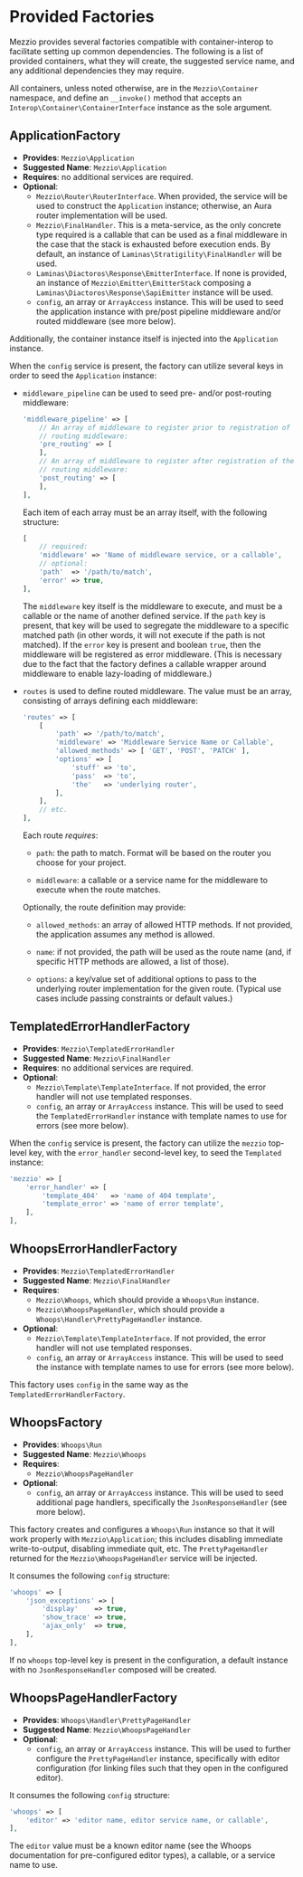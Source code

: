 # Provided Factories

Mezzio provides several factories compatible with container-interop to
facilitate setting up common dependencies. The following is a list of provided
containers, what they will create, the suggested service name, and any
additional dependencies they may require.

All containers, unless noted otherwise, are in the `Mezzio\Container`
namespace, and define an `__invoke()` method that accepts an
`Interop\Container\ContainerInterface` instance as the sole argument.

## ApplicationFactory

- **Provides**: `Mezzio\Application`
- **Suggested Name**: `Mezzio\Application`
- **Requires**: no additional services are required.
- **Optional**:
  - `Mezzio\Router\RouterInterface`. When provided, the service will
    be used to construct the `Application` instance; otherwise, an Aura router
    implementation will be used.
  - `Mezzio\FinalHandler`. This is a meta-service, as the only concrete
    type required is a callable that can be used as a final middleware in the
    case that the stack is exhausted before execution ends. By default, an
    instance of `Laminas\Stratigility\FinalHandler` will be used.
  - `Laminas\Diactoros\Response\EmitterInterface`. If none is provided, an instance
    of `Mezzio\Emitter\EmitterStack` composing a
    `Laminas\Diactoros\Response\SapiEmitter` instance will be used.
  - `config`, an array or `ArrayAccess` instance. This will be used to seed the
    application instance with pre/post pipeline middleware and/or routed
    middleware (see more below).

Additionally, the container instance itself is injected into the `Application`
instance.

When the `config` service is present, the factory can utilize several keys in
order to seed the `Application` instance:

- `middleware_pipeline` can be used to seed pre- and/or post-routing middleware:

  ```php
  'middleware_pipeline' => [
      // An array of middleware to register prior to registration of the
      // routing middleware:
      'pre_routing' => [
      ],
      // An array of middleware to register after registration of the
      // routing middleware:
      'post_routing' => [
      ],
  ],
  ```

  Each item of each array must be an array itself, with the following structure:

  ```php
  [
      // required:
      'middleware' => 'Name of middleware service, or a callable',
      // optional:
      'path'  => '/path/to/match',
      'error' => true,
  ],
  ```

  The `middleware` key itself is the middleware to execute, and must be a
  callable or the name of another defined service. If the `path` key is present,
  that key will be used to segregate the middleware to a specific matched path
  (in other words, it will not execute if the path is not matched). If the
  `error` key is present and boolean `true`, then the middleware will be
  registered as error middleware. (This is necessary due to the fact that the
  factory defines a callable wrapper around middleware to enable lazy-loading of
  middleware.)

- `routes` is used to define routed middleware. The value must be an array,
  consisting of arrays defining each middleware:

  ```php
  'routes' => [
      [
          'path' => '/path/to/match',
          'middleware' => 'Middleware Service Name or Callable',
          'allowed_methods' => [ 'GET', 'POST', 'PATCH' ],
          'options' => [
              'stuff' => 'to',
              'pass'  => 'to',
              'the'   => 'underlying router',
          ],
      ],
      // etc.
  ],
  ```

  Each route *requires*:

  - `path`: the path to match. Format will be based on the router you choose for
    your project.

  - `middleware`: a callable or a service name for the middleware to execute
    when the route matches.

  Optionally, the route definition may provide:

  - `allowed_methods`: an array of allowed HTTP methods. If not provided, the
    application assumes any method is allowed.

  - `name`: if not provided, the path will be used as the route name (and, if
    specific HTTP methods are allowed, a list of those).

  - `options`: a key/value set of additional options to pass to the underlying
    router implementation for the given route. (Typical use cases include
    passing constraints or default values.)

## TemplatedErrorHandlerFactory

- **Provides**: `Mezzio\TemplatedErrorHandler`
- **Suggested Name**: `Mezzio\FinalHandler`
- **Requires**: no additional services are required.
- **Optional**:
  - `Mezzio\Template\TemplateInterface`. If not provided, the error
    handler will not use templated responses.
  - `config`, an array or `ArrayAccess` instance. This will be used to seed the
    `TemplatedErrorHandler` instance with template names to use for errors (see
    more below).

When the `config` service is present, the factory can utilize the
`mezzio` top-level key, with the `error_handler` second-level key, to
seed the `Templated` instance:

```php
'mezzio' => [
    'error_handler' => [
        'template_404'   => 'name of 404 template',
        'template_error' => 'name of error template',
    ],
],
```

## WhoopsErrorHandlerFactory

- **Provides**: `Mezzio\TemplatedErrorHandler`
- **Suggested Name**: `Mezzio\FinalHandler`
- **Requires**:
  - `Mezzio\Whoops`, which should provide a `Whoops\Run` instance.
  - `Mezzio\WhoopsPageHandler`, which should provide a
    `Whoops\Handler\PrettyPageHandler` instance.
- **Optional**:
  - `Mezzio\Template\TemplateInterface`. If not provided, the error
    handler will not use templated responses.
  - `config`, an array or `ArrayAccess` instance. This will be used to seed the
    instance with template names to use for errors (see more below).

This factory uses `config` in the same way as the
`TemplatedErrorHandlerFactory`.

## WhoopsFactory

- **Provides**: `Whoops\Run`
- **Suggested Name**: `Mezzio\Whoops`
- **Requires**:
  - `Mezzio\WhoopsPageHandler`
- **Optional**:
  - `config`, an array or `ArrayAccess` instance. This will be used to seed
    additional page handlers, specifically the `JsonResponseHandler` (see
    more below).

This factory creates and configures a `Whoops\Run` instance so that it will work
properly with `Mezzio\Application`; this includes disabling immediate
write-to-output, disabling immediate quit, etc. The `PrettyPageHandler` returned
for the `Mezzio\WhoopsPageHandler` service will be injected.

It consumes the following `config` structure:

```php
'whoops' => [
    'json_exceptions' => [
        'display'    => true,
        'show_trace' => true,
        'ajax_only'  => true,
    ],
],
```

If no `whoops` top-level key is present in the configuration, a default instance
with no `JsonResponseHandler` composed will be created.

## WhoopsPageHandlerFactory

- **Provides**: `Whoops\Handler\PrettyPageHandler`
- **Suggested Name**: `Mezzio\WhoopsPageHandler`
- **Optional**:
  - `config`, an array or `ArrayAccess` instance. This will be used to further
    configure the `PrettyPageHandler` instance, specifically with editor
    configuration (for linking files such that they open in the configured
    editor).

It consumes the following `config` structure:

```php
'whoops' => [
    'editor' => 'editor name, editor service name, or callable',
],
```

The `editor` value must be a known editor name (see the Whoops documentation for
pre-configured editor types), a callable, or a service name to use.
